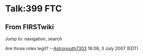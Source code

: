 # Talk:399 FTC

## From FIRSTwiki

Jump to: navigation, search

Are those roles legit? --[Astronouth7303](User:Astronouth7303 "User:Astronouth7303") 18:08, 3 July 2007 (EDT)
